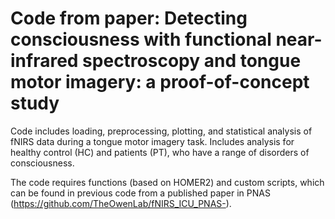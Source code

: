# Code from paper: Detecting consciousness with functional near-infrared spectroscopy and tongue motor imagery: a proof-of-concept study

Code includes loading, preprocessing, plotting, and statistical analysis of fNIRS data during a tongue motor imagery task. Includes analysis for healthy control (HC) and patients (PT), who have a range of disorders of consciousness. 

The code requires functions (based on HOMER2) and custom scripts, which can be found in previous code from a published paper in PNAS (https://github.com/TheOwenLab/fNIRS_ICU_PNAS-).
